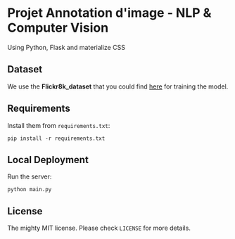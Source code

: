 # Projet Annotation d'image - NLP & Computer Vision

Using  Python, Flask and materialize CSS

## Dataset

We use the **Flickr8k_dataset** that you could find [here](https://github.com/jbrownlee/Datasets/releases/download/Flickr8k/Flickr8k_Dataset.zip) for training the model.


## Requirements

Install them from `requirements.txt`:

    pip install -r requirements.txt

## Local Deployment

Run the server:

    python main.py

## License

The mighty MIT license. Please check `LICENSE` for more details.
